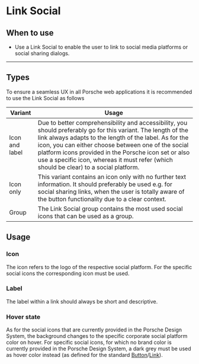 # Link Social

<TableOfContents></TableOfContents>

## When to use

- Use a Link Social to enable the user to link to social media platforms or social sharing dialogs.

---

## Types

To ensure a seamless UX in all Porsche web applications it is recommended to use the Link Social as follows

| Variant        | Usage                                                                                                                                                                                                                                                                                                                                                                            |
| -------------- | -------------------------------------------------------------------------------------------------------------------------------------------------------------------------------------------------------------------------------------------------------------------------------------------------------------------------------------------------------------------------------- |
| Icon and label | Due to better comprehensibility and accessibility, you should preferably go for this variant. The length of the link always adapts to the length of the label. As for the icon, you can either choose between one of the social platform icons provided in the Porsche icon set or also use a specific icon, whereas it must refer (which should be clear) to a social platform. |
| Icon only      | This variant contains an icon only with no further text information. It should preferably be used e.g. for social sharing links, when the user is totally aware of the button functionality due to a clear context.                                                                                                                                                              |
| Group          | The Link Social group contains the most used social icons that can be used as a group.                                                                                                                                                                                                                                                                                           |

## Usage

### Icon

The icon refers to the logo of the respective social platform. For the specific social icons the corresponding icon must
be used.

### Label

The label within a link should always be short and descriptive.

### Hover state

As for the social icons that are currently provided in the Porsche Design System, the background changes to the specific
corporate social platform color on hover. For specific social icons, for which no brand color is currently provided in
the Porsche Design System, a dark grey must be used as hover color instead (as defined for the standard
[Button](components/button)/[Link](components/link)).
